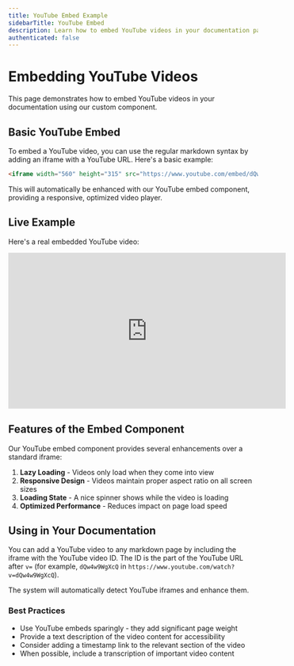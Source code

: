 ```yaml
---
title: YouTube Embed Example
sidebarTitle: YouTube Embed
description: Learn how to embed YouTube videos in your documentation pages.
authenticated: false
---
```


# Embedding YouTube Videos

This page demonstrates how to embed YouTube videos in your documentation using our custom component.

## Basic YouTube Embed

To embed a YouTube video, you can use the regular markdown syntax by adding an iframe with a YouTube URL. Here's a basic example:

```markdown
<iframe width="560" height="315" src="https://www.youtube.com/embed/dQw4w9WgXcQ" title="YouTube video example" frameborder="0" allow="accelerometer; autoplay; clipboard-write; encrypted-media; gyroscope; picture-in-picture" allowfullscreen></iframe>
```

This will automatically be enhanced with our YouTube embed component, providing a responsive, optimized video player.

## Live Example

Here's a real embedded YouTube video:

<iframe width="560" height="315" src="https://www.youtube.com/embed/dQw4w9WgXcQ" title="YouTube video example" frameborder="0" allow="accelerometer; autoplay; clipboard-write; encrypted-media; gyroscope; picture-in-picture" allowfullscreen></iframe>

## Features of the Embed Component

Our YouTube embed component provides several enhancements over a standard iframe:

1. **Lazy Loading** - Videos only load when they come into view
2. **Responsive Design** - Videos maintain proper aspect ratio on all screen sizes
3. **Loading State** - A nice spinner shows while the video is loading
4. **Optimized Performance** - Reduces impact on page load speed

## Using in Your Documentation

You can add a YouTube video to any markdown page by including the iframe with the YouTube video ID. The ID is the part of the YouTube URL after `v=` (for example, `dQw4w9WgXcQ` in `https://www.youtube.com/watch?v=dQw4w9WgXcQ`).

The system will automatically detect YouTube iframes and enhance them.

### Best Practices

- Use YouTube embeds sparingly - they add significant page weight
- Provide a text description of the video content for accessibility
- Consider adding a timestamp link to the relevant section of the video
- When possible, include a transcription of important video content
